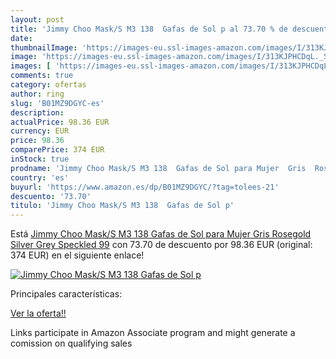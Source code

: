 ```yaml
---
layout: post
title: 'Jimmy Choo Mask/S M3 138  Gafas de Sol p al 73.70 % de descuento'
date: 
thumbnailImage: 'https://images-eu.ssl-images-amazon.com/images/I/313KJPHCDqL._SL200_.jpg'
image: 'https://images-eu.ssl-images-amazon.com/images/I/313KJPHCDqL._SL200_.jpg'
images: [ 'https://images-eu.ssl-images-amazon.com/images/I/313KJPHCDqL._SL200_.jpg' ]
comments: true
category: ofertas
author: ring
slug: 'B01MZ9DGYC-es'
description:
actualPrice: 98.36 EUR
currency: EUR
price: 98.36
comparePrice: 374 EUR
inStock: true
prodname: 'Jimmy Choo Mask/S M3 138  Gafas de Sol para Mujer  Gris  Rosegold Silver Grey Speckled   99'
country: 'es'
buyurl: 'https://www.amazon.es/dp/B01MZ9DGYC/?tag=tolees-21'
descuento: '73.70'
titulo: 'Jimmy Choo Mask/S M3 138  Gafas de Sol p'
---
```


Está [Jimmy Choo Mask/S M3 138  Gafas de Sol para Mujer  Gris  Rosegold Silver Grey Speckled   99](https://www.amazon.es/dp/B01MZ9DGYC/?tag=tolees-21) con 73.70 de descuento por 98.36 EUR (original: 374 EUR) en el siguiente enlace!

[![Jimmy Choo Mask/S M3 138  Gafas de Sol p](https://images-eu.ssl-images-amazon.com/images/I/313KJPHCDqL._SL200_.jpg)](https://www.amazon.es/dp/B01MZ9DGYC/?tag=tolees-21)

Principales características:


[Ver la oferta!!](https://www.amazon.es/dp/B01MZ9DGYC/?tag=tolees-21)

Links participate in Amazon Associate program and might generate a comission on qualifying sales


